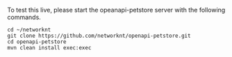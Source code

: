 To test this live, please start the opeanapi-petstore server with the following commands.

```
cd ~/networknt
git clone https://github.com/networknt/openapi-petstore.git
cd openapi-petstore
mvn clean install exec:exec
```

